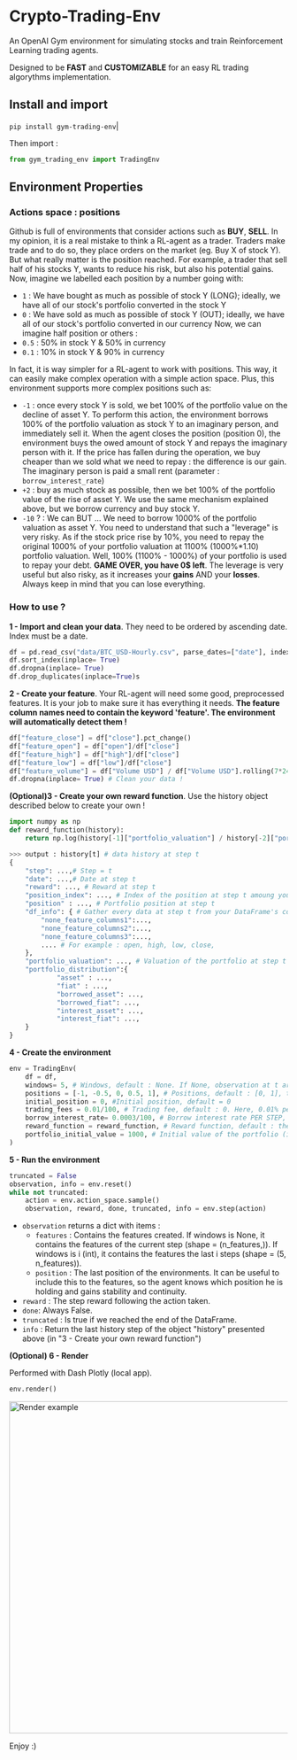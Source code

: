 # Crypto-Trading-Env

An OpenAI Gym environment for simulating stocks and train Reinforcement Learning trading agents.

Designed to be **FAST** and **CUSTOMIZABLE** for an easy RL trading algorythms implementation.
## Install and import
```pip install gym-trading-env```|

Then import :

```python
from gym_trading_env import TradingEnv
```

## Environment Properties

### Actions space : positions

Github is full of environments that consider actions such as **BUY**, **SELL**. In my opinion, it is a real mistake to think a RL-agent as a trader. Traders make trade and to do so, they place orders on the market (eg. Buy X of stock Y). But what really matter is the position reached. For example, a trader that sell half of his stocks Y, wants to reduce his risk, but also his potential gains. Now, imagine we labelled each position by a number going with:
- ```1``` : We have bought as much as possible of stock Y (LONG); ideally, we have all of our stock's portfolio converted in the stock Y
- ```0``` : We have sold as much as possible of stock Y (OUT); ideally, we have all of our stock's portfolio converted in our currency
Now, we can imagine half position or others :
- ```0.5``` : 50% in stock Y & 50% in currency
- ```0.1``` : 10% in stock Y & 90% in currency

In fact, it is way simpler for a RL-agent to work with positions. This way, it can easily make complex operation with a simple action space.
Plus, this environment supports more complex positions such as:
- ```-1``` : once every stock Y is sold, we bet 100% of the portfolio value on the decline of asset Y. To perform this action, the environment borrows 100% of the portfolio valuation as stock Y to an imaginary person, and immediately sell it. When the agent closes the position (position 0), the environment buys the owed amount of stock Y and repays the imaginary person with it. If the price has fallen during the operation, we buy cheaper than we sold what we need to repay : the difference is our gain. The imaginary person is paid a small rent (parameter : ```borrow_interest_rate```)
- ```+2``` : buy as much stock as possible, then we bet 100% of the portfolio value of the rise of asset Y. We use the same mechanism explained above, but we borrow currency and buy stock Y.
- ```-10``` ? : We can BUT ...  We need to borrow 1000% of the portfolio valuation as asset Y. You need to understand that such a "leverage" is very risky. As if the stock price rise by 10%, you need to repay the original 1000% of your portfolio valuation at 1100% (1000%*1.10) portfolio valuation. Well, 100% (1100% - 1000%) of your portfolio is used to repay your debt. **GAME OVER, you have 0$ left**. The leverage is very useful but also risky, as it increases your **gains** AND your **losses**. Always keep in mind that you can lose everything.

### How to use ?

**1 - Import and clean your data**. They need to be ordered by ascending date. Index must be a date.
```python
df = pd.read_csv("data/BTC_USD-Hourly.csv", parse_dates=["date"], index_col= "date")
df.sort_index(inplace= True)
df.dropna(inplace= True)
df.drop_duplicates(inplace=True)s
```
**2 - Create your feature**. Your RL-agent will need some good, preprocessed features. It is your job to make sure it has everything it needs.
**The feature column names need to contain the keyword 'feature'. The environment will automatically detect them !**

```python
df["feature_close"] = df["close"].pct_change()
df["feature_open"] = df["open"]/df["close"]
df["feature_high"] = df["high"]/df["close"]
df["feature_low"] = df["low"]/df["close"]
df["feature_volume"] = df["Volume USD"] / df["Volume USD"].rolling(7*24).max()
df.dropna(inplace= True) # Clean your data !
```
**(Optional)3 - Create your own reward function**. Use the history object described below to create your own !
```python
import numpy as np
def reward_function(history):
    return np.log(history[-1]["portfolio_valuation"] / history[-2]["portfolio_valuation"]) #log (p_t / p_t-1 )

>>> output : history[t] # data history at step t
{
    "step": ...,# Step = t
    "date": ...,# Date at step t
    "reward": ..., # Reward at step t
    "position_index": ..., # Index of the position at step t amoung your position argument
    "position" : ..., # Portfolio position at step t
    "df_info": { # Gather every data at step t from your DataFrame's columns, that are not features
        "none_feature_columns1":...,
        "none_feature_columns2":...,
        "none_feature_columns3":..., 
        .... # For example : open, high, low, close,
    },
    "portfolio_valuation": ..., # Valuation of the portfolio at step t
    "portfolio_distribution":{
            "asset" : ...,
            "fiat" : ...,
            "borrowed_asset": ...,
            "borrowed_fiat": ...,
            "interest_asset": ...,
            "interest_fiat": ...,
    }
}
```

**4 - Create the environment**
```python
env = TradingEnv(
    df = df,
    windows= 5, # Windows, default : None. If None, observation at t are the features at step t. If windows = i (int),  observation at t are the features from steps [t-i+1 :  t]
    positions = [-1, -0.5, 0, 0.5, 1], # Positions, default : [0, 1], that the agent can choose (Explained in "Actions space : positions")
    initial_position = 0, #Initial position, default = 0
    trading_fees = 0.01/100, # Trading fee, default : 0. Here, 0.01% per stock buy / sell)
    borrow_interest_rate= 0.0003/100, # Borrow interest rate PER STEP, default : 0. Here we pay 0.0003% per HOUR per asset borrowed
    reward_function = reward_function, # Reward function, default : the one presented above
    portfolio_initial_value = 1000, # Initial value of the portfolio (in FIAT), default : 1000. Here, 1000 USD
)
```
**5 - Run the environment**
```python
truncated = False
observation, info = env.reset()
while not truncated:
    action = env.action_space.sample()
    observation, reward, done, truncated, info = env.step(action)
```
- ```observation``` returns a dict with items :
    - ```features``` : Contains the features created. If windows is None, it contains the features of the current step (shape = (n_features,)). If windows is i (int), it contains the features the last i steps (shape = (5, n_features)).
    - ```position``` : The last position of the environments. It can be useful to include this to the features, so the agent knows which position he is holding and gains stability and continuity.
- ```reward``` : The step reward following the action taken.
- ```done```: Always False.
- ```truncated``` : Is true if we reached the end of the DataFrame.
- ```info``` : Return the last history step of the object "history" presented above (in "3 - Create your own reward function")


**(Optional) 6 - Render**

Performed with Dash Plotly (local app).
```python
env.render()
```
<img alt="Render example" src ="https://github.com/ClementPerroud/Gym-Trading-Env/blob/main/readme_images/render.PNG?raw=true" height = "600"/>

Enjoy :)




